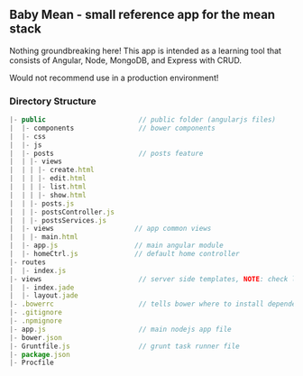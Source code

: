 ## Baby Mean - small reference app for the mean stack
Nothing groundbreaking here!  This app is intended as a learning tool that consists of Angular, Node, MongoDB, and Express with CRUD.

Would not recommend use in a production environment!

### Directory Structure

``` javascript
|- public                       // public folder (angularjs files)
|  |- components                // bower components
|  |- css
|  |- js
|  |- posts                     // posts feature
|  | |- views
|  | | |- create.html
|  | | |- edit.html
|  | | |- list.html
|  | | |- show.html
|  | |- posts.js
|  | |- postsController.js
|  | |- postsServices.js
|  |- views                    // app common views
|  | |- main.html
|  |- app.js                   // main angular module
|  |- homeCtrl.js              // default home controller
|- routes
|  |- index.js
|- views                        // server side templates, NOTE: check layout.jade
|  |- index.jade
|  |- layout.jade
|- .bowerrc                     // tells bower where to install dependencies
|- .gitignore
|- .npmignore
|- app.js                       // main nodejs app file
|- bower.json
|- Gruntfile.js                 // grunt task runner file
|- package.json
|- Procfile

```
